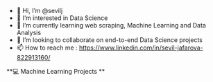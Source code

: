 - 👋 Hi, I’m @sevilj
- 👀 I’m interested in Data Science
- 🌱 I’m currently learning web scraping, Machine Learning and Data Analysis
- 💞️ I’m looking to collaborate on end-to-end Data Science projects
- 📫 How to reach me : https://www.linkedin.com/in/sevil-jafarova-822913160/


**💻 Machine Learning Projects **
